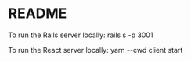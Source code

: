 # README

To run the Rails server locally:
rails s -p 3001

To run the React server locally:
yarn --cwd client start
